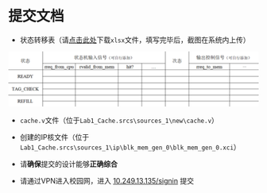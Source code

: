 # 提交文档

- 状态转移表（请[点击此处](https://gitee.com/comp2008/comp2008-handouts/raw/master/状态转移表.xlsx)下载`xlsx`文件，填写完毕后，截图在系统内上传）

![image-20200330153253405](part5.assets/image-20200330153253405.png)

- `cache.v`文件（位于`Lab1_Cache.srcs\sources_1\new\cache.v`）
- 创建的IP核文件（位于`Lab1_Cache.srcs\sources_1\ip\blk_mem_gen_0\blk_mem_gen_0.xci`）

- 请**确保**提交的设计能够**正确综合**
- 请通过VPN进入校园网，进入 [10.249.13.135/signin](http://10.249.13.135/signin) 提交